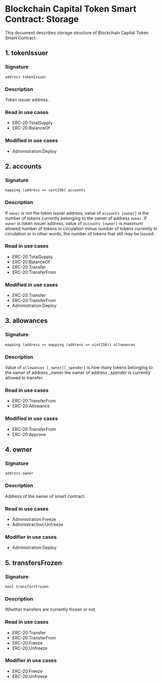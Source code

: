 # Blockchain Capital Token Smart Contract: Storage

This document describes storage structure of Blockchain Capital Token Smart
Contract.

## 1. tokenIssuer

### Signature

    address tokenIssuer

### Description

Token issuer address.

### Read in use cases

* ERC-20:TotalSupply
* ERC-20:BalanceOf

### Modified in use cases

* Administration:Deploy

## 2. accounts

### Signature

    mapping (address => uint256) accounts

### Description

If `owner` is not the token issuer address, value of `accounts [owner]` is the number of tokens currently belonging to the owner of address `owner`.  If `owner` is token issuer address, value of `accounts [owner]` is maximum allowed number of tokens in circulation minus number of tokens currently in circulation or in other words, the number of tokens that still may be issued.

### Read in use cases

* ERC-20:TotalSupply
* ERC-20:BalanceOf
* ERC-20:Transfer
* ERC-20:TransferFrom

### Modified in use cases

* ERC-20:Transfer
* ERC-20:TransferFrom
* Administration:Deploy

## 3. allowances

### Signature

    mapping (address => mapping (address => uint256)) allowances

### Description

Value of `allowances [_owner][_spender]` is how many tokens belonging to the owner of address _owner the owner of address _spender is currently allowed to transfer.

### Read in use cases

* ERC-20:TransferFrom
* ERC-20:Allowance

### Modified in use cases

* ERC-20:TransferFrom
* ERC-20:Approve

## 4. owner

### Signature

    address owner

### Description

Address of the owner of smart contract.

### Read in use cases

* Administration:Freeze
* Administraction:Unfreeze

### Modifier in use cases

* Administration:Deploy

## 5. transfersFrozen

### Signature

    bool transfersFrozen

### Description

Whether transfers are currently frozen or not.

### Read in use cases

* ERC-20:Transfer
* ERC-20:TransferFrom
* ERC-20:Freeze
* ERC-20:Unfreeze

### Modifier in use cases

* ERC-20:Freeze
* ERC-20:Unfreeze
